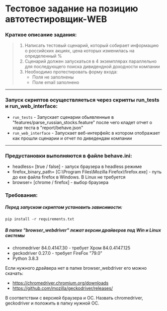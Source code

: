 # Тестовое задание на позицию автотестировщик-WEB

### Краткое описание задания:

  > 1. Написать тестовый сценарий, который собирает информацию о российских акциях, цена которых изменилась на определенный %
  > 2. Сценарий должен запускаться в 4 экземплярах параллельно для последующего поиска дивидендной доходности компании
  > 3. Необходимо протестировать форму входа: 
  >    - Поля не заполнены
  >    - Поле email заполнено

***

### Запуск скриптов осуществляеться через скрипты run_tests и run_web_interface:
  - `run_tests` - Запускает сценарии обьявленные в "features/parse_russian_stocks.feature" после чего кладет отчет о ходе теста в "report/behave.json"
  - `run_web_interface` - Запускает веб-интерфейс в котором отображает как прошли сценарии и отчет по диведендам компании

***

### Предустановки выполняются в файле behave.ini:
 - headless= [true / false] - запуск браузера в headless режиме
 - firefox_binary_path= [C:\Program Files\Mozilla Firefox\firefox.exe] - путь до exe файла firefox в Windows. В Linux не требуется  
 - browser= [chrome / firefox] - выбор браузера

### Требования:

##### Перед запуском скриптом установить зависимости: 
```
pip install -r requirements.txt
```

##### В папке "browser_webdriver" лежат версии драйверов под Win и Linux системы
  - chromedriver 84.0.4147.30 - требует Хром 84.0.4147.125
  - geckodriver 0.27.0 - требует FireFox "79.0"
  - Python 3.8.3

Если нужного драйвера нет в папке browser_webdriver 
его можно скачать:
   - https://chromedriver.chromium.org/downloads 
   - https://github.com/mozilla/geckodriver/releases/
   
В соответствии с версией браузера и ОС. 
Назвать chromedriver, geckodriver и положить в папку нужной ОС.